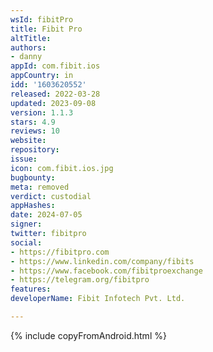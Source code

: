 ```yaml
---
wsId: fibitPro
title: Fibit Pro
altTitle: 
authors:
- danny
appId: com.fibit.ios
appCountry: in
idd: '1603620552'
released: 2022-03-28
updated: 2023-09-08
version: 1.1.3
stars: 4.9
reviews: 10
website: 
repository: 
issue: 
icon: com.fibit.ios.jpg
bugbounty: 
meta: removed
verdict: custodial
appHashes: 
date: 2024-07-05
signer: 
twitter: fibitpro
social:
- https://fibitpro.com
- https://www.linkedin.com/company/fibits
- https://www.facebook.com/fibitproexchange
- https://telegram.org/fibitpro
features: 
developerName: Fibit Infotech Pvt. Ltd.

---
```


{% include copyFromAndroid.html %}
